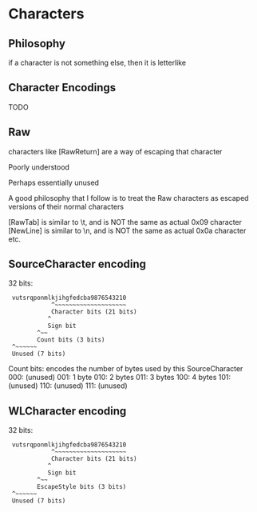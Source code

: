
# Characters


## Philosophy

if a character is not something else, then it is letterlike



## Character Encodings

TODO



## Raw

characters like \[RawReturn] are a way of escaping that character

Poorly understood

Perhaps essentially unused



A good philosophy that I follow is to treat the Raw characters as escaped versions of their normal characters

\[RawTab] is similar to \t, and is NOT the same as actual 0x09 character
\[NewLine] is similar to \n, and is NOT the same as actual 0x0a character
etc.



## SourceCharacter encoding

 32 bits:
```
 vutsrqponmlkjihgfedcba9876543210
            ^~~~~~~~~~~~~~~~~~~~~
            Character bits (21 bits)
           ^
           Sign bit
        ^~~
        Count bits (3 bits)
 ^~~~~~~
 Unused (7 bits)
```

Count bits: encodes the number of bytes used by this SourceCharacter
000: (unused)
001: 1 byte
010: 2 bytes
011: 3 bytes
100: 4 bytes
101: (unused)
110: (unused)
111: (unused)





## WLCharacter encoding

 32 bits:
```
 vutsrqponmlkjihgfedcba9876543210
            ^~~~~~~~~~~~~~~~~~~~~
            Character bits (21 bits)
           ^
           Sign bit
        ^~~
        EscapeStyle bits (3 bits)
 ^~~~~~~
 Unused (7 bits)
```




